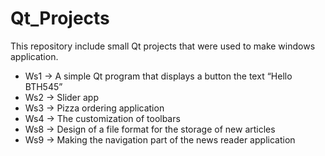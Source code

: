 # Qt_Projects

This repository include small Qt projects that were used to make windows application.

- Ws1 -> A simple Qt program that displays a button the text “Hello BTH545” 
- Ws2 -> Slider app 
- Ws3 -> Pizza ordering application
- Ws4 -> The customization of toolbars 
- Ws8 -> Design of a file format for the storage of new articles
- Ws9 -> Making the navigation part of the news reader application